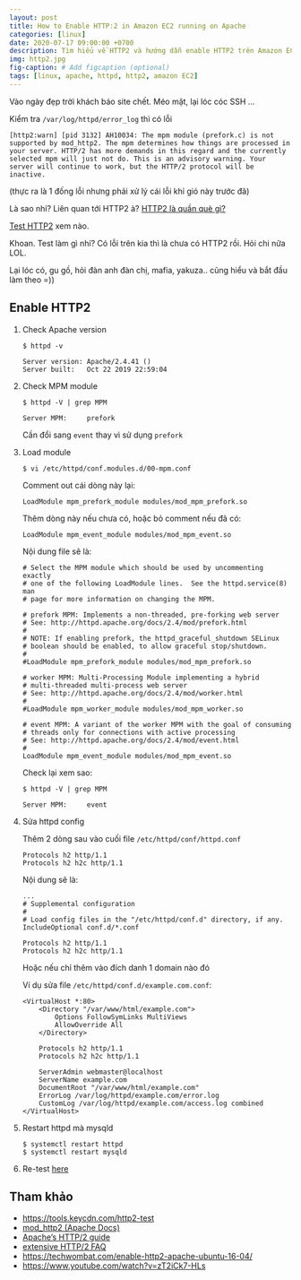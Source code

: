```yaml
---
layout: post
title: How to Enable HTTP:2 in Amazon EC2 running on Apache
categories: [linux]
date: 2020-07-17 09:00:00 +0700
description: Tìm hiểu về HTTP2 và hướng dẫn enable HTTP2 trên Amazon EC2 với Apache.
img: http2.jpg
fig-caption: # Add figcaption (optional)
tags: [linux, apache, httpd, http2, amazon EC2]
---
```


Vào ngày đẹp trời khách báo site chết. Méo mặt, lại lóc cóc SSH ...

Kiểm tra `/var/log/httpd/error_log` thì có lỗi

```
[http2:warn] [pid 3132] AH10034: The mpm module (prefork.c) is not supported by mod_http2. The mpm determines how things are processed in your server. HTTP/2 has more demands in this regard and the currently selected mpm will just not do. This is an advisory warning. Your server will continue to work, but the HTTP/2 protocol will be inactive.
```

(thực ra là 1 đống lỗi nhưng phải xử lý cái lỗi khỉ gió này trước đã)

Là sao nhỉ? Liên quan tới HTTP2 à? [HTTP2 là quần què gì?](https://en.wikipedia.org/wiki/HTTP/2)

[Test HTTP2](https://tools.keycdn.com/http2-test) xem nào.

Khoan. Test làm gì nhỉ? Có lỗi trên kia thì là chưa có HTTP2 rồi. Hỏi chi nữa LOL.

Lại lóc có, gu gồ, hỏi đàn anh đàn chị, mafia, yakuza.. cũng hiểu và bắt đầu làm theo =))

## Enable HTTP2

1. Check Apache version

    ```
    $ httpd -v

    Server version: Apache/2.4.41 ()
    Server built:   Oct 22 2019 22:59:04
    ```
2. Check MPM module

    ```
    $ httpd -V | grep MPM

    Server MPM:     prefork
    ```

    Cần đổi sang `event` thay vì sử dụng `prefork`

3. Load module

    ```
    $ vi /etc/httpd/conf.modules.d/00-mpm.conf
    ```

    Comment out cái dòng này lại:
    ```
    LoadModule mpm_prefork_module modules/mod_mpm_prefork.so
    ```

    Thêm dòng này nếu chưa có, hoặc bỏ comment nếu đã có: 
    ```
    LoadModule mpm_event_module modules/mod_mpm_event.so
    ```

    Nội dung file sẽ là:
    ```
    # Select the MPM module which should be used by uncommenting exactly
    # one of the following LoadModule lines.  See the httpd.service(8) man
    # page for more information on changing the MPM.

    # prefork MPM: Implements a non-threaded, pre-forking web server
    # See: http://httpd.apache.org/docs/2.4/mod/prefork.html
    #
    # NOTE: If enabling prefork, the httpd_graceful_shutdown SELinux
    # boolean should be enabled, to allow graceful stop/shutdown.
    #
    #LoadModule mpm_prefork_module modules/mod_mpm_prefork.so

    # worker MPM: Multi-Processing Module implementing a hybrid
    # multi-threaded multi-process web server
    # See: http://httpd.apache.org/docs/2.4/mod/worker.html
    #
    #LoadModule mpm_worker_module modules/mod_mpm_worker.so

    # event MPM: A variant of the worker MPM with the goal of consuming
    # threads only for connections with active processing
    # See: http://httpd.apache.org/docs/2.4/mod/event.html
    #
    LoadModule mpm_event_module modules/mod_mpm_event.so
    ```

    Check lại xem sao:
    ```
    $ httpd -V | grep MPM

    Server MPM:     event
    ```

4. Sửa httpd config

    Thêm 2 dòng sau vào cuối file `/etc/httpd/conf/httpd.conf`

    ```
    Protocols h2 http/1.1
    Protocols h2 h2c http/1.1
    ```

    Nội dung sẽ là:
    ```
    ...
    # Supplemental configuration
    #
    # Load config files in the "/etc/httpd/conf.d" directory, if any.
    IncludeOptional conf.d/*.conf

    Protocols h2 http/1.1
    Protocols h2 h2c http/1.1
    ```

    Hoặc nếu chỉ thêm vào đích danh 1 domain nào đó

    Ví dụ sửa file `/etc/httpd/conf.d/example.com.conf`:

    ```
    <VirtualHost *:80>
        <Directory "/var/www/html/example.com">
            Options FollowSymLinks MultiViews
            AllowOverride All
        </Directory>

        Protocols h2 http/1.1
        Protocols h2 h2c http/1.1

        ServerAdmin webmaster@localhost
        ServerName example.com
        DocumentRoot "/var/www/html/example.com"
        ErrorLog /var/log/httpd/example.com/error.log
        CustomLog /var/log/httpd/example.com/access.log combined
    </VirtualHost>
    ```
5. Restart httpd mà mysqld

    ```
    $ systemctl restart httpd
    $ systemctl restart mysqld
    ```

6. Re-test [here](https://http2.pro)

## Tham khảo
- https://tools.keycdn.com/http2-test
- [mod_http2 (Apache Docs)](https://httpd.apache.org/docs/2.4/mod/mod_http2.html)
- [Apache’s HTTP/2 guide](https://httpd.apache.org/docs/2.4/howto/http2.html)
- [extensive HTTP/2 FAQ](https://http2.pro/doc/Apache)
- https://techwombat.com/enable-http2-apache-ubuntu-16-04/
- https://www.youtube.com/watch?v=zT2iCk7-HLs
